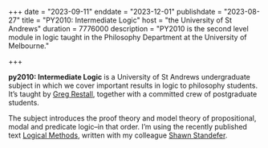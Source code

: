 +++
date = "2023-09-11"
enddate = "2023-12-01"
publishdate = "2023-08-27"
title = "PY2010: Intermediate Logic"
host = "the University of St Andrews"
duration = 7776000
description = "PY2010 is the second level module in logic taught in the Philosophy Department at the University of Melbourne." 

+++

**<span class="caps">py2010</span>: Intermediate Logic** is a University of St Andrews undergraduate subject in which we cover important results in logic to philosophy students. It’s taught by [Greg Restall](https://consequently.org), together with a committed crew of postgraduate students.

The subject introduces the proof theory and model theory of propositional, modal and predicate logic–in that order. I’m using the recently published text [Logical Methods](https://consequently.org/writing/logical_methods/), written with my colleague [Shawn Standefer](https://shawn-standefer.github.io).
